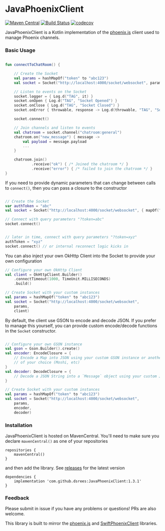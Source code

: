 # JavaPhoenixClient

[![Maven Central](https://img.shields.io/maven-central/v/com.github.dsrees/JavaPhoenixClient.svg?label=Maven%20Central)](https://search.maven.org/search?q=g:%22com.github.dsrees%22%20AND%20a:%22JavaPhoenixClient%22)
[![Build Status](https://travis-ci.com/dsrees/JavaPhoenixClient.svg?branch=master)](https://travis-ci.com/dsrees/JavaPhoenixClient)
[![codecov](https://codecov.io/gh/dsrees/JavaPhoenixClient/branch/master/graph/badge.svg)](https://codecov.io/gh/dsrees/JavaPhoenixClient)


JavaPhoenixClient is a Kotlin implementation of the [phoenix.js](https://hexdocs.pm/phoenix/js/) client used to manage Phoenix channels.


### Basic Usage

```kotlin

fun connectToChatRoom() {

    // Create the Socket
    val params = hashMapOf("token" to "abc123")
    val socket = Socket("http://localhost:4000/socket/websocket", params)

    // Listen to events on the Socket
    socket.logger = { Log.d("TAG", it) }
    socket.onOpen { Log.d("TAG", "Socket Opened") }
    socket.onClose { Log.d("TAG", "Socket Closed") }
    socket.onError { throwable, response -> Log.d(throwable, "TAG", "Socket Error ${response?.code}") }

    socket.connect()

    // Join channels and listen to events
    val chatroom = socket.channel("chatroom:general")
    chatroom.on("new_message") { message ->
        val payload = message.payload
        ...
    }

    chatroom.join()
            .receive("ok") { /* Joined the chatroom */ }
            .receive("error") { /* failed to join the chatroom */ }
}
```


If you need to provide dynamic parameters that can change between calls to `connect()`, then you can  pass a closure to the constructor

```kotlin

// Create the Socket
var authToken = "abc"
val socket = Socket("http://localhost:4000/socket/websocket", { mapOf("token" to authToken) })

// Connect with query parameters "?token=abc"
socket.connect()


// later in time, connect with query parameters "?token=xyz"
authToken = "xyz"
socket.connect() // or internal reconnect logic kicks in
```


You can also inject your own OkHttp Client into the Socket to provide your own configuration
```kotlin
// Configure your own OkHttp Client
val client = OkHttpClient.Builder()
    .connectTimeout(1000, TimeUnit.MILLISECONDS)
    .build()

// Create Socket with your custom instances
val params = hashMapOf("token" to "abc123")
val socket = Socket("http://localhost:4000/socket/websocket",
    params,
    client)
```

By default, the client use GSON to encode and decode JSON. If you prefer to manage this yourself, you
can provide custom encode/decode functions in the `Socket` constructor.

```kotlin

// Configure your own GSON instance
val gson = Gson.Builder().create()
val encoder: EncodeClosure = {
    // Encode a Map into JSON using your custom GSON instance or another JSON library
    // of your choice (Moshi, etc)
}
val decoder: DecodeClosure = {
    // Decode a JSON String into a `Message` object using your custom JSON library 
}

// Create Socket with your custom instances
val params = hashMapOf("token" to "abc123")
val socket = Socket("http://localhost:4000/socket/websocket",
    params,
    encoder,
    decoder)
```





### Installation

JavaPhoenixClient is hosted on MavenCentral. You'll need to make sure you declare `mavenCentral()` as one of your repositories

```
repositories {
    mavenCentral()
}
```

and then add the library. See [releases](https://github.com/dsrees/JavaPhoenixClient/releases) for the latest version
```$xslt
dependencies {
    implementation 'com.github.dsrees:JavaPhoenixClient:1.3.1'
}
```


### Feedback
Please submit in issue if you have any problems or questions! PRs are also welcome.


This library is built to mirror the [phoenix.js](https://hexdocs.pm/phoenix/js/) and [SwiftPhoenixClient](https://github.com/davidstump/SwiftPhoenixClient) libraries.
